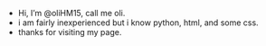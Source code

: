 - Hi, I’m @oliHM15, call me oli.
- i am fairly inexperienced but i know python, html, and some css.
- thanks for visiting my page.


<!---
oliHM15/oliHM15 is a ✨ special ✨ repository because its `README.md` (this file) appears on your GitHub profile.
You can click the Preview link to take a look at your changes.
--->
